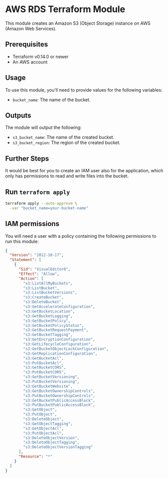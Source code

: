 # AWS RDS Terraform Module

This module creates an Amazon S3 (Object Storage) instance on AWS (Amazon Web Services).

## Prerequisites

- Terraform v0.14.0 or newer
- An AWS account

## Usage

To use this module, you'll need to provide values for the following variables:

- `bucket_name`: The name of the bucket.

## Outputs

The module will output the following:

- `s3_bucket_name`: The name of the created bucket.
- `s3_bucket_region`: The region of the created bucket.

## Further Steps

It would be best for you to create an IAM user also for the application, which only has permissions to read and write files into the bucket.

## Run `terraform apply`

```bash
terraform apply --auto-approve \
  -var "bucket_name=your-bucket-name"
```

## IAM permissions

You will need a user with a policy containing the following permissions to run this module:
```json
{
  "Version": "2012-10-17",
  "Statement": [
    {
      "Sid": "VisualEditor0",
      "Effect": "Allow",
      "Action": [
        "s3:ListAllMyBuckets",
        "s3:ListBucket",
        "s3:ListBucketVersions",
        "s3:CreateBucket",
        "s3:DeleteBucket",
        "s3:GetAccelerateConfiguration",
        "s3:GetBucketLocation",
        "s3:GetBucketLogging",
        "s3:GetBucketPolicy",
        "s3:GetBucketPolicyStatus",
        "s3:GetBucketRequestPayment",
        "s3:GetBucketTagging",
        "s3:GetEncryptionConfiguration",
        "s3:GetLifecycleConfiguration",
        "s3:GetBucketObjectLockConfiguration",
        "s3:GetReplicationConfiguration",
        "s3:GetBucketAcl",
        "s3:PutBucketAcl",
        "s3:GetBucketCORS",
        "s3:PutBucketCORS",
        "s3:GetBucketVersioning",
        "s3:PutBucketVersioning",
        "s3:GetBucketWebsite",
        "s3:GetBucketOwnershipControls",
        "s3:PutBucketOwnershipControls",
        "s3:GetBucketPublicAccessBlock",
        "s3:PutBucketPublicAccessBlock",
        "s3:GetObject",
        "s3:PutObject",
        "s3:DeleteObject",
        "s3:GetObjectTagging",
        "s3:GetObjectAcl",
        "s3:PutObjectAcl",
        "s3:DeleteObjectVersion",
        "s3:DeleteObjectTagging",
        "s3:DeleteObjectVersionTagging"
      ],
      "Resource": "*"
    }
  ]
}
```

